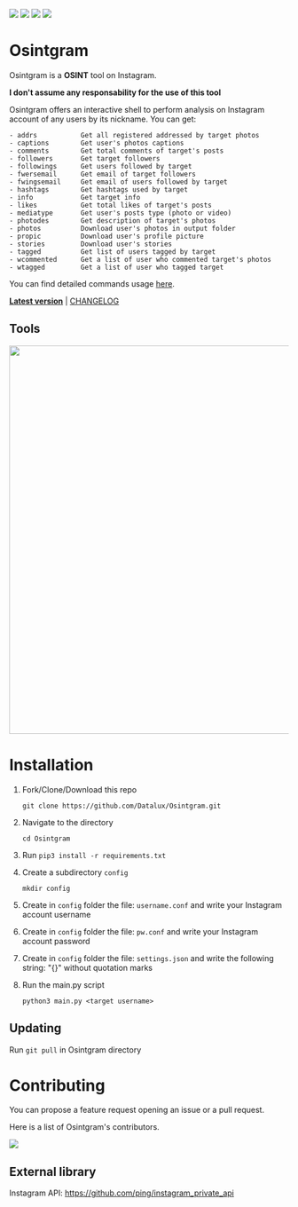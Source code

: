 [![](https://img.shields.io/badge/version-1.0-green)](https://github.com/Datalux/Osintgram/releases/tag/1.0)
[![](https://img.shields.io/badge/license-GPLv3-blue)](https://img.shields.io/badge/license-GPLv3-blue)
[![](https://img.shields.io/badge/language-Python3-red)](https://img.shields.io/badge/language-Python3-red)
[![](https://img.shields.io/badge/Telegram-Channel-blue.svg)](https://t.me/osintgram)

# Osintgram
Osintgram is a **OSINT** tool on Instagram.

**I don't assume any responsability for the use of this tool**

Osintgram offers an interactive shell to perform analysis on Instagram account of any users by its nickname. You can get:
```
- addrs           Get all registered addressed by target photos
- captions        Get user's photos captions
- comments        Get total comments of target's posts
- followers       Get target followers
- followings      Get users followed by target
- fwersemail      Get email of target followers
- fwingsemail     Get email of users followed by target
- hashtags        Get hashtags used by target
- info            Get target info
- likes           Get total likes of target's posts
- mediatype       Get user's posts type (photo or video)
- photodes        Get description of target's photos
- photos          Download user's photos in output folder
- propic          Download user's profile picture
- stories         Download user's stories  
- tagged          Get list of users tagged by target
- wcommented      Get a list of user who commented target's photos
- wtagged         Get a list of user who tagged target
```
You can find detailed commands usage [here](doc/COMMANDS.md).

[**Latest version**](https://github.com/Datalux/Osintgram/releases/tag/1.0.1) | 
[CHANGELOG](doc/CHANGELOG.md)

## Tools
<p align="center">
<img align="center" src=".img/banner.png" width="700">
</p>


# Installation
1. Fork/Clone/Download this repo

    `git clone https://github.com/Datalux/Osintgram.git`


2. Navigate to the directory

    `cd Osintgram`

3. Run `pip3 install -r requirements.txt`


4. Create a subdirectory `config`

    `mkdir config`

5. Create in `config` folder the file: `username.conf` and write your Instagram account username

6. Create in `config` folder the file: `pw.conf` and write your Instagram account password

7. Create in `config` folder the file: `settings.json` and write the following string: "{}" without quotation marks

8. Run the main.py script 

    `python3 main.py <target username>`

## Updating

Run `git pull` in Osintgram directory

# Contributing
You can propose a feature request opening an issue or a pull request.

Here is a list of Osintgram's contributors.

<a href="https://github.com/Datalux/Osintgram/graphs/contributors">
  <img src="https://contributors-img.web.app/image?repo=Datalux/Osintgram" />
</a>

## External library
Instagram API: https://github.com/ping/instagram_private_api
